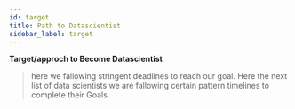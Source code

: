 ```yaml
---
id: target
title: Path to Datascientist
sidebar_label: target
---
```


**Target/approch to Become Datascientist**
> here we fallowing stringent deadlines to reach our goal. Here the next list of data scientists we are fallowing certain pattern timelines to complete their Goals.

